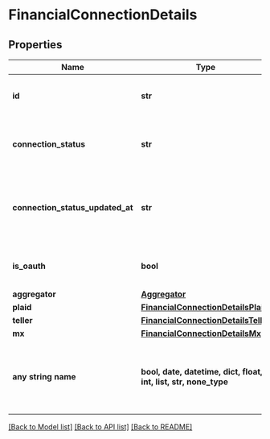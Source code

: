 # FinancialConnectionDetails


## Properties
Name | Type | Description | Notes
------------ | ------------- | ------------- | -------------
**id** | **str** | The fuse financial connection id. | 
**connection_status** | **str** | Connection status of the current financial connection | 
**connection_status_updated_at** | **str** | Last time the connection status was updated in ISO-8601 format. | 
**is_oauth** | **bool** | Whether this is an oauth connection | 
**aggregator** | [**Aggregator**](Aggregator.md) |  | 
**plaid** | [**FinancialConnectionDetailsPlaid**](FinancialConnectionDetailsPlaid.md) |  | [optional] 
**teller** | [**FinancialConnectionDetailsTeller**](FinancialConnectionDetailsTeller.md) |  | [optional] 
**mx** | [**FinancialConnectionDetailsMx**](FinancialConnectionDetailsMx.md) |  | [optional] 
**any string name** | **bool, date, datetime, dict, float, int, list, str, none_type** | any string name can be used but the value must be the correct type | [optional]

[[Back to Model list]](../README.md#documentation-for-models) [[Back to API list]](../README.md#documentation-for-api-endpoints) [[Back to README]](../README.md)


